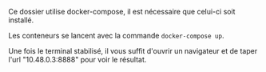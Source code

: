 Ce dossier utilise docker-compose, il est nécessaire que celui-ci soit installé. 

Les conteneurs se lancent avec la commande `docker-compose up`.

Une fois le terminal stabilisé, il vous suffit d'ouvrir un navigateur et de taper l'url "10.48.0.3:8888" pour voir le résultat.
